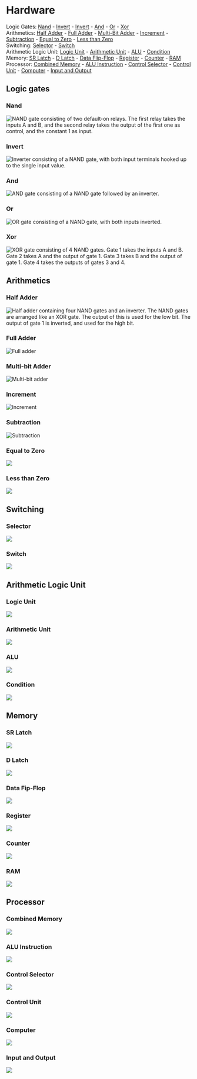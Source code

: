 # Hardware

Logic Gates: [Nand](#nand-gate) - [Invert](#inverter) - [Invert](#inverter) - [And](#and-gate) - [Or](#or-gate) - [Xor](#xor-gate)  
Arithmetics: [Half Adder](#half-adder) - [Full Adder](#full-adder) - [Multi-Bit Adder](#multi-bit-adder) - [Increment](#increment) - [Subtraction](#subtraction) - [Equal to Zero](#equal-zero) - [Less than Zero](#less-zero)  
Switching: [Selector](#selector) - [Switch](#switch)  
Arithmetic Logic Unit: [Logic Unit](#logic-unit) - [Arithmetic Unit](#arith-unit) - [ALU](#alu) - [Condition](#condition)  
Memory: [SR Latch](#sr-latch) - [D Latch](#d-latch) - [Data Flip-Flop](#flip-flop) - [Register](#register) - [Counter](#counter) - [RAM](#ram)  
Processor: [Combined Memory](#combined-memory) - [ALU Instruction](#alu-instr) - [Control Selector](#control-selector) - [Control Unit](#control-unit) - [Computer](#computer) - [Input and Output](#io)

<a name="logic-gates"></a>

## Logic gates

<a name="nand-gate"></a>

### Nand

![NAND gate consisting of two default-on relays. The first relay takes the inputs A and B, and the second relay takes the output of the first one as control, and the constant 1 as input.](Solutions/Hardware/LogicGates/Nand.png)

<a name="inverter"></a>

### Invert

![Inverter consisting of a NAND gate, with both input terminals hooked up to the single input value.](Solutions/Hardware/LogicGates/Invert.png)

<a name="and-gate"></a>

### And

![AND gate consisting of a NAND gate followed by an inverter.](Solutions/Hardware/LogicGates/And.png)

<a name="or-gate"></a>

### Or

![OR gate consisting of a NAND gate, with both inputs inverted.](Solutions/Hardware/LogicGates/Or.png)

<a name="xor-gate"></a>

### Xor

![XOR gate consisting of 4 NAND gates. Gate 1 takes the inputs A and B. Gate 2 takes A and the output of gate 1. Gate 3 takes B and the output of gate 1. Gate 4 takes the outputs of gates 3 and 4.](Solutions/Hardware/LogicGates//Xor.png)

<a name="arithmetics"></a>

## Arithmetics

<a name="half-adder"></a>

### Half Adder

![Half adder containing four NAND gates and an inverter. The NAND gates are arranged like an XOR gate. The output of this is used for the low bit. The output of gate 1 is inverted, and used for the high bit.](Solutions/Hardware/Arithmetics/HalfAdder.png)

<a name="full-adder"></a>

### Full Adder

![Full adder](Solutions/Hardware/Arithmetics/FullAdder.png)

<a name="multi-bit-adder"></a>

### Multi-bit Adder

![Multi-bit adder](Solutions/Hardware/Arithmetics/MultiBitAdder.png)

<a name="increment"></a>

### Increment

![Increment](Solutions/Hardware/Arithmetics/Increment.png)

<a name="subtraction"></a>

### Subtraction

![Subtraction](Solutions/Hardware/Arithmetics/Subtraction.png)

<a name="equal-zero"></a>

### Equal to Zero

![](Solutions/Hardware/Arithmetics/EqualToZero.png)

<a name="less-zero"></a>

### Less than Zero

![](Solutions/Hardware/Arithmetics/LessThanZero.png)

<a name="switching"></a>

## Switching

<a name="selector"></a>

### Selector

![](Solutions/Hardware/Switching/Selector.png)

<a name="switch"></a>

### Switch

![](Solutions/Hardware/Switching/Switch.png)

## Arithmetic Logic Unit

<a name="logic-unit"></a>

### Logic Unit

![](Solutions/Hardware/ALU/LogicUnit.png)

<a name="arith-unit"></a>

### Arithmetic Unit

![](Solutions/Hardware/ALU/ArithUnit.png)

<a name="alu"></a>

### ALU

![](Solutions/Hardware/ALU/ALU.png)

<a name="condition"></a>

### Condition

![](Solutions/Hardware/ALU/Condition.png)

## Memory

<a name="sr-latch"></a>

### SR Latch

![](Solutions/Hardware/Memory/SRLatch.png)

<a name="d-latch"></a>

### D Latch

![](Solutions/Hardware/Memory/DLatch.png)

<a name="flip-flop"></a>

### Data Fip-Flop

![](Solutions/Hardware/Memory/FlipFlop.png)

<a name="register"></a>

### Register

![](Solutions/Hardware/Memory/Register.png)

<a name="counter"></a>

### Counter

![](Solutions/Hardware/Memory/Counter.png)

<a name="ram"></a>

### RAM

![](Solutions/Hardware/Memory/RAM.png)

## Processor

<a name="combined-memory"></a>

### Combined Memory

![](Solutions/Hardware/Processor/CombinedMemory.png)

<a name="alu-instr"></a>

### ALU Instruction

![](Solutions/Hardware/Processor/ALUInstr.png)

<a name="control-selector"></a>

### Control Selector

![](Solutions/Hardware/Processor/ControlSelector.png)

<a name="control-unit"></a>

### Control Unit

![](Solutions/Hardware/Processor/ControlUnit.png)

<a name="computer"></a>

### Computer

![](Solutions/Hardware/Processor/Computer.png)

<a name="io"></a>

### Input and Output

![](Solutions/Hardware/Processor/IO.png)
